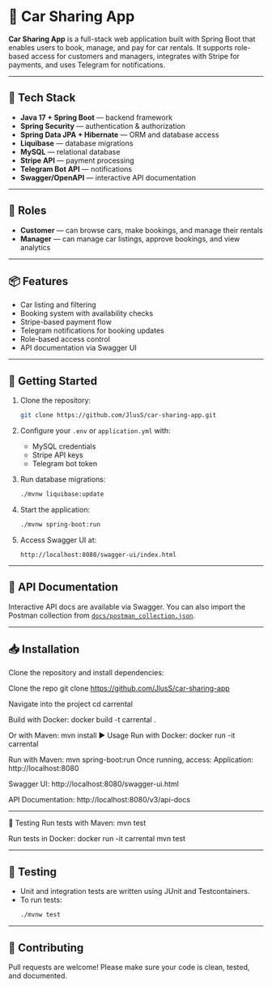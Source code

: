 # 🚗 Car Sharing App

**Car Sharing App** is a full-stack web application built with Spring Boot that enables users to book, manage, and pay for car rentals. It supports role-based access for customers and managers, integrates with Stripe for payments, and uses Telegram for notifications.

---

## 🧰 Tech Stack

- **Java 17 + Spring Boot** — backend framework  
- **Spring Security** — authentication & authorization  
- **Spring Data JPA + Hibernate** — ORM and database access  
- **Liquibase** — database migrations  
- **MySQL** — relational database  
- **Stripe API** — payment processing  
- **Telegram Bot API** — notifications  
- **Swagger/OpenAPI** — interactive API documentation  

---

## 👥 Roles

- **Customer** — can browse cars, make bookings, and manage their rentals  
- **Manager** — can manage car listings, approve bookings, and view analytics  

---

## 📦 Features

- Car listing and filtering  
- Booking system with availability checks  
- Stripe-based payment flow  
- Telegram notifications for booking updates  
- Role-based access control  
- API documentation via Swagger UI  

---

## 🚀 Getting Started

1. Clone the repository:
   ```bash
   git clone https://github.com/JlusS/car-sharing-app.git
   ```

2. Configure your `.env` or `application.yml` with:
   - MySQL credentials  
   - Stripe API keys  
   - Telegram bot token  

3. Run database migrations:
   ```bash
   ./mvnw liquibase:update
   ```

4. Start the application:
   ```bash
   ./mvnw spring-boot:run
   ```

5. Access Swagger UI at:
   ```
   http://localhost:8080/swagger-ui/index.html
   ```

---

## 📄 API Documentation

Interactive API docs are available via Swagger. You can also import the Postman collection from [`docs/postman_collection.json`](docs/postman_collection.json).

---

## 📥 Installation
Clone the repository and install dependencies:

Clone the repo
git clone https://github.com/JlusS/car-sharing-app

Navigate into the project
cd carrental

Build with Docker:
docker build -t carrental .

Or with Maven:
mvn install
▶️ Usage
Run with Docker:
docker run -it carrental

Run with Maven:
mvn spring-boot:run
Once running, access: Application: http://localhost:8080

Swagger UI: http://localhost:8080/swagger-ui.html

API Documentation: http://localhost:8080/v3/api-docs

---

🧪 Testing
Run tests with Maven:
mvn test

Run tests in Docker:
docker run -it carrental mvn test

---

## 🧪 Testing

- Unit and integration tests are written using JUnit and Testcontainers.  
- To run tests:
  ```bash
  ./mvnw test
  ```

---

## 🤝 Contributing

Pull requests are welcome! Please make sure your code is clean, tested, and documented.
